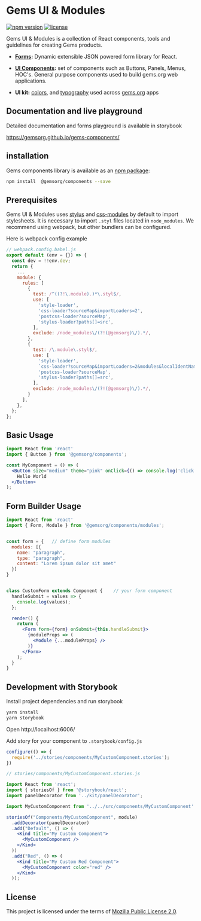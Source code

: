 # Gems UI & Modules
[![npm version](https://img.shields.io/npm/v/@gemsorg/components.svg?style=flat-square)](https://www.npmjs.com/package/@gemsorg/components)
[![license](https://img.shields.io/npm/l/@gemsorg/components.svg?style=flat-square)](https://www.npmjs.com/package/@gemsorg/components)

Gems UI & Modules is a collection of React components, tools and guidelines for creating Gems products.
* **[Forms](https://gemsorg.github.io/gems-components/?selectedKind=Form%20Builder&selectedStory=Readme&full=0&addons=0&stories=1&panelRight=0&addonPanel=storybook%2Factions%2Factions-panel):** Dynamic extensible JSON powered form library for React.

* **[UI Components](https://gemsorg.github.io/gems-components/?selectedKind=UI%20Components&selectedStory=Readme):** set of components such as Buttons, Panels, Menus, HOC's. General purpose components used to build gems.org web applications.


* **UI kit:** [colors](https://gemsorg.github.io/gems-components/?selectedKind=Gems%20UI&selectedStory=Colors), and [typography](https://gemsorg.github.io/gems-components/?selectedKind=Gems%20UI&selectedStory=Typography) used across [gems.org](https://gems.org) apps

## Documentation and live playground
Detailed documentation and forms playground is available in storybook

https://gemsorg.github.io/gems-components/

## installation

Gems components library is available as an [npm package](https://www.npmjs.com/package/@gemsorg/components):

```bash
npm install  @gemsorg/components --save
```

## Prerequisites

Gems UI & Modules uses [stylus](http://stylus-lang.com/) and [css-modules](https://github.com/css-modules/css-modules) by default to import stylesheets.
It is necessary to import `.styl` files located in `node_modules`. We recommend using webpack, but other bundlers can be configured.

Here is webpack config example
```jsx
// webpack.config.babel.js
export default (env = {}) => {
  const dev = !!env.dev;
  return {
    ...
    module: {
      rules: [
        {
          test: /^((?!\.module).)*\.styl$/,
          use: [
            'style-loader',
            'css-loader?sourceMap&importLoaders=2',
            'postcss-loader?sourceMap',
            'stylus-loader?paths[]=src',
          ],
          exclude: /node_modules\/(?!(@gemsorg)\/).*/,
        },
        {
          test: /\.module\.styl$/,
          use: [
            'style-loader',
            `css-loader?sourceMap&importLoaders=2&modules&localIdentName=${dev ? '[local]__[path][name]__' : ''}[hash:base64:5]`,
            'postcss-loader?sourceMap',
            'stylus-loader?paths[]=src',
          ],
          exclude: /node_modules\/(?!(@gemsorg)\/).*/,
        }
      ],
    },
  };
};

```

## Basic Usage

```jsx
import React from 'react'
import { Button } from '@gemsorg/components';

const MyComponent = () => (
  <Button size="medium" theme="pink" onClick={() => console.log('click!')}>
    Hello World
  </Button>
);
```

## Form Builder Usage

```jsx
import React from 'react'
import { Form, Module } from '@gemsorg/components/modules';


const form = {   // define form modules
  modules: [{
    name: "paragraph",
    type: "paragraph",
    content: "Lorem ipsum dolor sit amet"
  }]
}


class CustomForm extends Component {    // your form component
  handleSubmit = values => {
    console.log(values);
  };

  render() {
    return (
      <Form form={form} onSubmit={this.handleSubmit}>
        {moduleProps => (
          <Module {...moduleProps} />
        )}
      </Form>
    );
  }
}
```

## Development with Storybook

Install project dependencies and run storybook
```bash
yarn install
yarn storybook
```
Open http://localhost:6006/

Add story for your component to  `.storybook/config.js`
```jsx
configure(() => {
  require('../stories/components/MyCustomComponent.stories');
})
```

```jsx
// stories/components/MyCustomComponent.stories.js

import React from 'react';
import { storiesOf } from '@storybook/react';
import panelDecorator from '../kit/panelDecorator';

import MyCustomComponent from '../../src/components/MyCustomComponent'

storiesOf("Components/MyCustomComponent", module)
  .addDecorator(panelDecorator)
  .add("Default", () => (
    <Kind title="My Custom Component">
      <MyCustomComponent />
    </Kind>
  ))
  .add("Red", () => (
    <Kind title="My Custom Red Component">
      <MyCustomComponent color="red" />
    </Kind>
  ));
```

## License

This project is licensed under the terms of [Mozilla Public License 2.0](./LICENSE).
